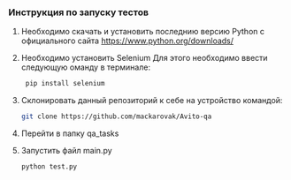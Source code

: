 ### **Инструкция по запуску тестов**

1. Необходимо скачать и установить последнию версию Python c официального сайта https://www.python.org/downloads/
   

2. Необходимо установить Selenium
Для этого необходимо ввести следующую оманду в терминале:
   ```sh
    pip install selenium
   ```

3. Склонировать данный репозиторий к себе на устройство командой:
    ```sh
    git clone https://github.com/mackarovak/Avito-qa
    ```
4. Перейти в папку qa_tasks
5. Запустить файл main.py
    ```sh
    python test.py
    ```